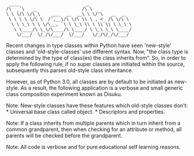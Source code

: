 ```
 ____                         __                
/\  _`\   __                 /\ \               
\ \ \/\ \/\_\    ____  __  __\ \ \/'\   __  __  
 \ \ \ \ \/\ \  /',__\/\ \/\ \\ \ , <  /\ \/\ \ 
  \ \ \_\ \ \ \/\__, `\ \ \_\ \\ \ \\`\\ \ \_\ \
   \ \____/\ \_\/\____/\ \____/ \ \_\ \_\ \____/
    \/___/  \/_/\/___/  \/___/   \/_/\/_/\/___/ 
```

Recent changes in type classes within Python have seen 'new-style' classes
and 'old-style-classes' use different syntax. Now, "the class type is 
determined by the type of class(es) the class inherits from". So, in order
to apply the following rule, if no super classes are initiated within the 
source, subsequently this parses old-style class inheritance. 

However, as of Python 3.0, all classes are by default to be initiated as
new-style. As a result, the following application is a verbose and small
generic class composition experiment known as Disuku.  

Note: New-style classes have these features which old-style classes don't:
    * Universal base class called object.
    * Descriptors and properties. 

Note: If a class inherits from multiple parents which in turn inherit from 
a common grandparent, then when checking for an attribute or method, all 
parents will be checked before the grandparent.

Note: All code is verbose and for pure educational self learning reasons.